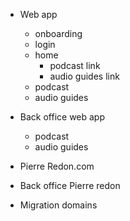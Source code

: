 - Web app
  - onboarding
  - login
  - home
    - podcast link
    - audio guides link
  - podcast
  - audio guides

- Back office web app
  - podcast
  - audio guides

- Pierre Redon.com
- Back office Pierre redon

- Migration domains
